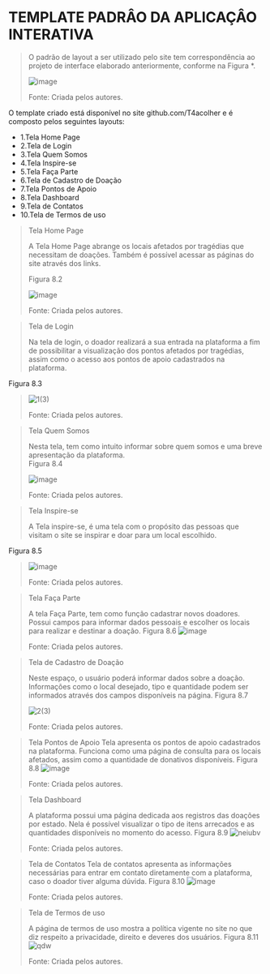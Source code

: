 # TEMPLATE PADRÂO DA APLICAÇÂO INTERATIVA 

> O padrão de layout a ser utilizado pelo site tem correspondência ao projeto de interface elaborado anteriormente, conforme na Figura *. 
>
> ![image](https://user-images.githubusercontent.com/102244252/193481968-e550a1ac-8d7c-4a74-a505-5fb912b42ca6.png)
>
>Fonte: Criada pelos autores.

O template criado está disponível no site github.com/T4acolher e é composto pelos seguintes layouts:  

- 1.Tela Home Page 
- 2.Tela de Login 
- 3.Tela Quem Somos  
- 4.Tela Inspire-se 
- 5.Tela Faça Parte  
- 6.Tela de Cadastro de Doação 
- 7.Tela Pontos de Apoio 
- 8.Tela Dashboard 
- 9.Tela de Contatos 
- 10.Tela de Termos de uso


> Tela Home Page
> 
>  A Tela Home Page abrange os locais afetados por tragédias que necessitam de doações. Também é possível acessar as páginas do site através dos links. 
>  
> Figura 8.2
> 
>![image](https://user-images.githubusercontent.com/102244252/193482048-a9e46293-423f-48bc-ad0c-30f48c23f36a.png)
>
>Fonte: Criada pelos autores.


>Tela de Login 
>
>Na tela de login, o doador realizará a sua entrada na plataforma a fim de possibilitar a visualização dos pontos afetados por tragédias, assim como o acesso aos pontos de apoio cadastrados na plataforma. 

Figura 8.3 

>![1(3)](https://user-images.githubusercontent.com/102244252/198895661-a65494a5-7ea0-469d-b8f4-9a2f2da39f42.png)
>
>Fonte: Criada pelos autores.

> Tela Quem Somos
> 
>Nesta tela, tem como intuito informar sobre quem somos e uma breve apresentação da plataforma.  
>Figura 8.4 
>
>![image](https://user-images.githubusercontent.com/102244252/193482276-48353b4d-5f44-4eb6-8a8a-42fac2640010.png)
>
>Fonte: Criada pelos autores.

> Tela Inspire-se
> 
> A Tela inspire-se, é uma tela com o propósito das pessoas que visitam o site se inspirar e doar para um local escolhido. 

 Figura 8.5 

>![image](https://user-images.githubusercontent.com/102244252/193482083-5dca7c28-25f0-4ba0-81be-cef007450781.png)
>
>Fonte: Criada pelos autores.

> Tela Faça Parte 
> 
>A tela Faça Parte, tem como função cadastrar novos doadores. Possui campos para informar dados pessoais e escolher os locais para realizar e destinar a doação. 
>Figura 8.6 
>![image](https://user-images.githubusercontent.com/102244252/193482242-413480da-5520-4a14-a317-99fd7edb9c84.png)
>
>Fonte: Criada pelos autores.


> Tela de Cadastro de Doação 
>
> Neste espaço, o usuário poderá informar dados sobre a doação. Informações como o local desejado, tipo e quantidade podem ser informados através dos campos disponíveis na página. 
> Figura 8.7 
>
> ![2(3)](https://user-images.githubusercontent.com/102244252/198895495-ce72bf2b-a3f1-47ce-bba3-c79ad4e5b0b4.png)
>
>Fonte: Criada pelos autores.



> Tela Pontos de Apoio
>Tela apresenta os pontos de apoio cadastrados na plataforma. Funciona como uma página de consulta para os locais afetados, assim como a quantidade de donativos disponíveis.
> Figura 8.8 
>![image](https://user-images.githubusercontent.com/102244252/193482285-5fb5ec02-868e-4f65-830a-9a30ed8e3344.png)
>
>Fonte: Criada pelos autores.
>

>Tela Dashboard 
>
>A plataforma possui uma página dedicada aos registros das doações por estado. Nela é possível visualizar o tipo de itens arrecados e as quantidades disponíveis no momento do acesso.
>Figura 8.9 
>![neiubv](https://user-images.githubusercontent.com/102244252/198898831-8a179994-885c-4808-8bf2-b296764df7ed.png)
>
>Fonte: Criada pelos autores.


> Tela de Contatos
>Tela de contatos apresenta as informações necessárias para entrar em contato diretamente com a plataforma, caso o doador tiver alguma dúvida. 
>Figura 8.10 
>![image](https://user-images.githubusercontent.com/102244252/193482304-d3a8a76e-05a5-4df2-a8d5-487847f40f28.png)
>
>Fonte: Criada pelos autores.



>Tela de Termos de uso  
>
>A página de termos de uso mostra a política vigente no site no que diz respeito a privacidade, direito e deveres dos usuários. 
>Figura 8.11
>![qdw](https://user-images.githubusercontent.com/102244252/198897999-da2b46ab-c6a7-46b1-88e9-e39537c78c8a.png)
>
>Fonte: Criada pelos autores.


